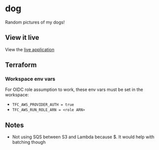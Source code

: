 # dog
Random pictures of my dogs!


## View it live
View the [live application](https://img.dogs.chilledornaments.com)

## Terraform

### Workspace env vars

For OIDC role assumption to work, these env vars must be set in the workspace:

- `TFC_AWS_PROVIDER_AUTH = true`
- `TFC_AWS_RUN_ROLE_ARN = <role ARN>`


## Notes

- Not using SQS between S3 and Lambda because $. It would help with batching though
